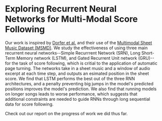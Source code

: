 # Exploring Recurrent Neural Networks for Multi-Modal Score Following

Our work is inspired by [Dorfer et al.](https://arxiv.org/abs/1807.06391) and their use of the [Multimodal Sheet Music Dataset (MSMD)](https://github.com/CPJKU/msmd). We study the effectiveness of using three main recurrent neural networks--Simple Recurrrent Network (SRN), Long Short-Term Memory network (LSTM), and Gated Recurrent Unit network (GRU)--for the task of score following, which is critial to the application of automatic page turning. The networks take in a sheet music and a window of audio excerpt at each time step, and outputs an esimated position in the sheet score. We find that LSTM performs the best out of the three RNN architectures, and a penalty preventing big jumps in the model's predicted positions improves the model's prediction. We also find that running models on longer songs leads to worse performance, which suggests that additional constraints are needed to guide RNNs through long sequential data for score following.

Check out our report on the progress of work we did thus far.
